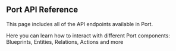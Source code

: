## Port API Reference

This page includes all of the API endpoints available in Port.

Here you can learn how to interact with different Port components: Blueprints, Entities, Relations, Actions and more